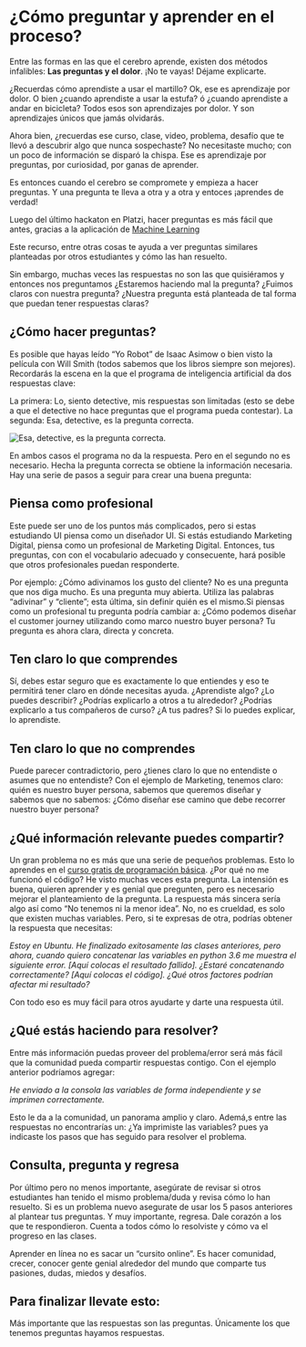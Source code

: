 # ¿Cómo preguntar y aprender en el proceso?

Entre las formas en las que el cerebro aprende, existen dos métodos infalibles: **Las preguntas y el dolor**. ¡No te vayas! Déjame explicarte. 

¿Recuerdas cómo aprendiste a usar el martillo? Ok, ese es aprendizaje por dolor. O bien ¿cuando aprendiste a usar la estufa? ó ¿cuando aprendiste a andar en bicicleta? Todos esos son aprendizajes por dolor. Y son aprendizajes únicos que jamás olvidarás. 

Ahora bien, ¿recuerdas ese curso, clase, video, problema, desafío que te llevó a descubrir algo que nunca sospechaste? No necesitaste mucho; con un poco de información se disparó la chispa. Ese es aprendizaje por preguntas, por curiosidad, por ganas de aprender. 

Es entonces cuando el cerebro se compromete y empieza a hacer preguntas. Y una pregunta te lleva a otra y a otra y entoces ¡aprendes de verdad!

Luego del último hackaton en Platzi, hacer preguntas es más fácil que antes, gracias a la aplicación de [Machine Learning](https://www.youtube.com/watch?v=8DI_wzTIevE)

Este recurso, entre otras cosas te ayuda a ver preguntas similares planteadas por otros estudiantes y cómo las han resuelto. 

Sin embargo, muchas veces las respuestas no son las que quisiéramos y entonces nos preguntamos ¿Estaremos haciendo mal la pregunta? ¿Fuimos claros con nuestra pregunta? ¿Nuestra pregunta está planteada de tal forma que puedan tener respuestas claras? 

## ¿Cómo hacer preguntas?
Es posible que hayas leído “Yo Robot” de Isaac Asimow o bien visto la película con Will Smith (todos sabemos que los libros siempre son mejores). Recordarás la escena en la que el programa de inteligencia artificial da dos respuestas clave: 

La primera: Lo, siento detective, mis respuestas son limitadas (esto se debe a que el detective no hace preguntas que el programa pueda contestar).
La segunda: Esa, detective, es la pregunta correcta. 

![Esa, detective, es la pregunta correcta.](./ruta)

En ambos casos el programa no da la respuesta. Pero en el segundo no es necesario. Hecha la pregunta correcta se obtiene la información necesaria. Hay una serie de pasos a seguir para crear una buena pregunta: 

## Piensa como profesional
Este puede ser uno de los puntos más complicados, pero si estas estudiando UI piensa como un diseñador UI.  Si estás estudiando Marketing Digital, piensa como un profesional de Marketing Digital. Entonces, tus preguntas, con con el vocabulario adecuado y consecuente, hará posible que otros profesionales puedan responderte. 

Por ejemplo: 
¿Cómo adivinamos los gusto del cliente?  No es una pregunta que nos diga mucho.  Es una pregunta  muy abierta. Utiliza las palabras “adivinar” y “cliente”; esta última, sin definir quién es el mismo.Si piensas como un profesional tu pregunta podría cambiar a: 
¿Cómo podemos diseñar el customer journey utilizando como marco nuestro buyer persona? Tu pregunta es ahora clara, directa y concreta.

## Ten claro lo que comprendes
Sí, debes estar seguro que es exactamente lo que entiendes y eso te permitirá tener claro en dónde necesitas ayuda. ¿Aprendiste algo? ¿Lo puedes describir? ¿Podrías explicarlo a otros a tu alrededor? ¿Podrias explicarlo a tus compañeros de curso? ¿A tus padres? Si lo puedes explicar, lo aprendiste. 

## Ten claro lo que no comprendes
Puede parecer contradictorio, pero ¿tienes claro lo que no entendiste o asumes que no entendiste? Con el ejemplo de Marketing, tenemos claro: quién es nuestro buyer persona, sabemos que queremos diseñar y sabemos que no sabemos: ¿Cómo diseñar ese camino que debe recorrer nuestro buyer persona? 

## ¿Qué información relevante puedes compartir?
Un gran problema no es más que una serie de pequeños problemas.  Esto lo aprendes en el [curso gratis de programación básica](https://platzi.com/cursos/programacion-basica/). 
¿Por qué no me funcionó el código? He visto muchas veces esta pregunta. La intensión es buena, quieren aprender y es genial que pregunten, pero es necesario mejorar el planteamiento de la pregunta. La respuesta más sincera sería algo así como “No tenemos ni la menor idea”. No, no es crueldad, es solo que existen muchas variables. Pero, si te expresas de otra, podrías obtener la respuesta que necesitas:

_Estoy en Ubuntu.  He finalizado exitosamente las clases anteriores, pero ahora, cuando quiero concatenar las variables en python 3.6 me muestra el siguiente error. [Aquí colocas el resultado fallido]. ¿Estaré concatenando correctamente? [Aquí colocas el código]. ¿Qué otros factores podrían afectar mi resultado?_

Con todo eso es muy fácil para otros ayudarte y darte una respuesta útil. 

## ¿Qué estás haciendo para resolver?
Entre más información puedas proveer del problema/error será más fácil que la comunidad pueda compartir respuestas contigo. Con el ejemplo anterior podríamos agregar: 

_He enviado a la consola las variables de forma independiente y se imprimen correctamente._

Esto le da a la comunidad, un panorama amplio y claro. Ademá,s entre las respuestas no encontrarías un: ¿Ya imprimiste las variables? pues ya indicaste los pasos que has seguido para resolver el problema.

## Consulta, pregunta y regresa
Por último pero no menos importante, asegúrate de revisar si otros estudiantes han tenido el mismo problema/duda y revisa cómo lo han resuelto. Si es un problema nuevo asegurate de usar los 5 pasos anteriores al plantear tus preguntas. Y muy importante, regresa.  Dale corazón a los que te respondieron.  Cuenta a todos cómo lo resolviste y cómo va el progreso en las clases. 

Aprender en línea no es sacar un “cursito online”.  Es hacer comunidad, crecer, conocer gente genial alrededor del mundo que comparte tus pasiones, dudas, miedos y desafíos. 

## Para finalizar llevate esto: 
Más importante que las respuestas son las preguntas.
Únicamente los que tenemos preguntas hayamos respuestas. 
